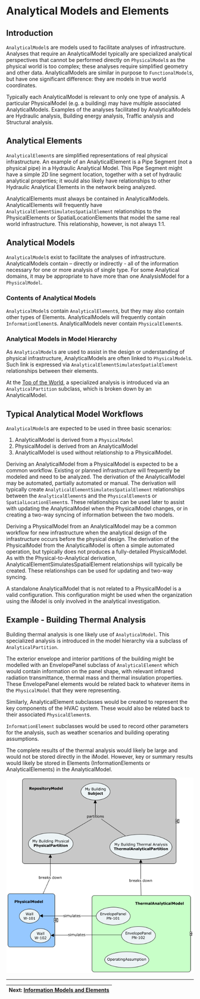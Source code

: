 # Analytical Models and Elements

## Introduction

`AnalyticalModel`s are models used to facilitate analyses of infrastructure. Analyses that require an AnalyticalModel typically are specialized analytical perspectives that cannot be performed directly on `PhysicalModel`s as the physical world is too complex; these analyses require simplified geometry and other data. AnalyticalModels are similar in purpose to `FunctionalModel`s, but have one significant difference: they are models in true world coordinates.

Typically each AnalyticalModel is relevant to only one type of analysis. A particular PhysicalModel (e.g. a building) may have multiple associated AnalyticalModels. Examples of the analyses facilitated by AnalyticalModels are Hydraulic analysis, Building energy analysis, Traffic analysis and Structural analysis.

## Analytical Elements

`AnalyticalElement`s are simplified representations of real physical infrastructure. An example of an AnalyticalElement is a Pipe Segment (not a physical pipe) in a Hydraulic Analytical Model. This Pipe Segment might have a simple 2D line segment location, together with a set of hydraulic analytical properties; it would also likely have relationships to other Hydraulic Analytical Elements in the network being analyzed.

AnalyticalElements must always be contained in AnalyticalModels. AnalyticalElements will frequently have `AnalyticalElementSimulatesSpatialElement` relationships to the PhysicalElements or SpatialLocationElements that model the same real world infrastructure. This relationship, however, is not always 1:1.

## Analytical Models

`AnalyticalModel`s exist to facilitate the analyses of infrastructure. AnalyticalModels contain – directly or indirectly - all of the information necessary for one or more analysis of single type. For some Analytical domains, it may be appropriate to have more than one AnalysisModel for a `PhysicalModel`.

### Contents of Analytical Models

`AnalyticalModel`s contain `AnalyticalElement`s, but they may also contain other types of Elements. AnalyticalModels will frequently contain `InformationElement`s. AnalyticalModels never contain `PhysicalElement`s.

### Analytical Models in Model Hierarchy

As `AnalyticalModel`s are used to assist in the design or understanding of physical infrastructure, AnalyticalModels are often linked to `PhysicalModel`s. Such link is expressed via `AnalyticalElementSimulatesSpatialElement` relationships between their elements.

At the [Top of the World](./information-hierarchy.md), a specialized analysis is introduced via an `AnalyticalPartition` subclass, which is broken down by an AnalyticalModel.

## Typical Analytical Model Workflows

`AnalyticalModel`s are expected to be used in three basic scenarios:

1. AnalyticalModel is derived from a `PhysicalModel`
2. PhysicalModel is derived from an AnalyticalModel
3. AnalyticalModel is used without relationship to a PhysicalModel.

Deriving an AnalyticalModel from a PhysicalModel is expected to be a common workflow. Existing or planned infrastructure will frequently be modeled and need to be analyzed. The derivation of the AnalyticalModel may be automated, partially automated or manual. The derivation will typically create `AnalyticalElementSimulatesSpatialElement` relationships between the `AnalyticalElement`s and the `PhysicalElement`s or `SpatialLocationElement`s. These relationships can be used later to assist with updating the AnalyticalModel when the PhysicalModel changes, or in creating a two-way syncing of information between the two models.

Deriving a PhysicalModel from an AnalyticalModel may be a common workflow for new infrastructure when the analytical design of the infrastructure occurs before the physical design. The derivation of the PhysicalModel from the AnalyticalModel is often a simple automated operation, but typically does not produces a fully-detailed PhysicalModel. As with the Physical-to-Analytical derivation, AnalyticalElementSimulatesSpatialElement relationships will typically be created. These relationships can be used for updating and two-way syncing.

A standalone AnalyticalModel that is not related to a PhysicalModel is a valid configuration. This configuration might be used when the organization using the iModel is only involved in the analytical investigation.

## Example - Building Thermal Analysis

Building thermal analysis is one likely use of `AnalyticalModel`. This specialized analysis is introduced in the model hierarchy via a subclass of `AnalyticalPartition`.

The exterior envelope and interior partitions of the building might be modelled with an EnvelopePanel subclass of `AnalyticalElement` which would contain information on the panel shape, with relevant infrared radiation transmittance, thermal mass and thermal insulation properties. These EnvelopePanel elements would be related back to whatever items in the `PhysicalModel` that they were representing.

Similarly, AnalyticalElement subclasses would be created to represent the key components of the HVAC system. These would also be related back to their associated `PhysicalElement`s.

`InformationElement` subclasses would be used to record other parameters for the analysis, such as weather scenarios and building operating assumptions.

The complete results of the thermal analysis would likely be large and would not be stored directly in the iModel. However, key or summary results would likely be stored in Elements (InformationElements or AnalyticalElements) in the AnalyticalModel.

![Analytical Hierarchy](./media/analytical-hierarchy.png)

---
| Next: [Information Models and Elements](./information-models-and-elements.md)
|:---
